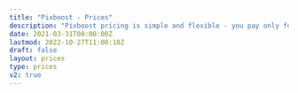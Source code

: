```yaml
---
title: "Pixboost - Prices"
description: "Pixboost pricing is simple and flexible - you pay only for outgoing optimised traffic that you used"
date: 2021-03-31T00:00:00Z
lastmod: 2022-10-27T11:00:10Z
draft: false
layout: prices
type: prices
v2: true
---
```



